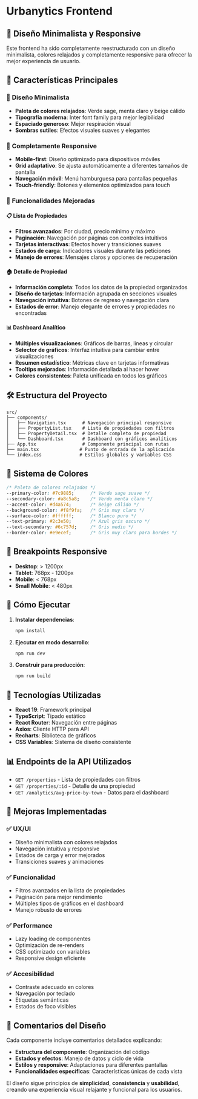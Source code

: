 # Urbanytics Frontend

## 🎨 Diseño Minimalista y Responsive

Este frontend ha sido completamente reestructurado con un diseño minimalista, colores relajados y completamente responsive para ofrecer la mejor experiencia de usuario.

## 🎯 Características Principales

### 🎨 **Diseño Minimalista**
- **Paleta de colores relajados**: Verde sage, menta claro y beige cálido
- **Tipografía moderna**: Inter font family para mejor legibilidad
- **Espaciado generoso**: Mejor respiración visual
- **Sombras sutiles**: Efectos visuales suaves y elegantes

### 📱 **Completamente Responsive**
- **Mobile-first**: Diseño optimizado para dispositivos móviles
- **Grid adaptativo**: Se ajusta automáticamente a diferentes tamaños de pantalla
- **Navegación móvil**: Menú hamburguesa para pantallas pequeñas
- **Touch-friendly**: Botones y elementos optimizados para touch

### 🚀 **Funcionalidades Mejoradas**

#### 📋 **Lista de Propiedades**
- **Filtros avanzados**: Por ciudad, precio mínimo y máximo
- **Paginación**: Navegación por páginas con controles intuitivos
- **Tarjetas interactivas**: Efectos hover y transiciones suaves
- **Estados de carga**: Indicadores visuales durante las peticiones
- **Manejo de errores**: Mensajes claros y opciones de recuperación

#### 🏠 **Detalle de Propiedad**
- **Información completa**: Todos los datos de la propiedad organizados
- **Diseño de tarjetas**: Información agrupada en secciones visuales
- **Navegación intuitiva**: Botones de regreso y navegación clara
- **Estados de error**: Manejo elegante de errores y propiedades no encontradas

#### 📊 **Dashboard Analítico**
- **Múltiples visualizaciones**: Gráficos de barras, líneas y circular
- **Selector de gráficos**: Interfaz intuitiva para cambiar entre visualizaciones
- **Resumen estadístico**: Métricas clave en tarjetas informativas
- **Tooltips mejorados**: Información detallada al hacer hover
- **Colores consistentes**: Paleta unificada en todos los gráficos

## 🛠️ **Estructura del Proyecto**

```
src/
├── components/
│   ├── Navigation.tsx      # Navegación principal responsive
│   ├── PropertyList.tsx    # Lista de propiedades con filtros
│   ├── PropertyDetail.tsx  # Detalle completo de propiedad
│   └── Dashboard.tsx       # Dashboard con gráficos analíticos
├── App.tsx                 # Componente principal con rutas
├── main.tsx               # Punto de entrada de la aplicación
└── index.css              # Estilos globales y variables CSS
```

## 🎨 **Sistema de Colores**

```css
/* Paleta de colores relajados */
--primary-color: #7c9885;      /* Verde sage suave */
--secondary-color: #a8c5a8;    /* Verde menta claro */
--accent-color: #d4a574;       /* Beige cálido */
--background-color: #f8f9fa;   /* Gris muy claro */
--surface-color: #ffffff;      /* Blanco puro */
--text-primary: #2c3e50;       /* Azul gris oscuro */
--text-secondary: #6c757d;     /* Gris medio */
--border-color: #e9ecef;       /* Gris muy claro para bordes */
```

## 📱 **Breakpoints Responsive**

- **Desktop**: > 1200px
- **Tablet**: 768px - 1200px
- **Mobile**: < 768px
- **Small Mobile**: < 480px

## 🚀 **Cómo Ejecutar**

1. **Instalar dependencias**:
   ```bash
   npm install
   ```

2. **Ejecutar en modo desarrollo**:
   ```bash
   npm run dev
   ```

3. **Construir para producción**:
   ```bash
   npm run build
   ```

## 🔧 **Tecnologías Utilizadas**

- **React 19**: Framework principal
- **TypeScript**: Tipado estático
- **React Router**: Navegación entre páginas
- **Axios**: Cliente HTTP para API
- **Recharts**: Biblioteca de gráficos
- **CSS Variables**: Sistema de diseño consistente

## 📊 **Endpoints de la API Utilizados**

- `GET /properties` - Lista de propiedades con filtros
- `GET /properties/:id` - Detalle de una propiedad
- `GET /analytics/avg-price-by-town` - Datos para el dashboard

## 🎯 **Mejoras Implementadas**

### ✅ **UX/UI**
- Diseño minimalista con colores relajados
- Navegación intuitiva y responsive
- Estados de carga y error mejorados
- Transiciones suaves y animaciones

### ✅ **Funcionalidad**
- Filtros avanzados en la lista de propiedades
- Paginación para mejor rendimiento
- Múltiples tipos de gráficos en el dashboard
- Manejo robusto de errores

### ✅ **Performance**
- Lazy loading de componentes
- Optimización de re-renders
- CSS optimizado con variables
- Responsive design eficiente

### ✅ **Accesibilidad**
- Contraste adecuado en colores
- Navegación por teclado
- Etiquetas semánticas
- Estados de foco visibles

## 🎨 **Comentarios del Diseño**

Cada componente incluye comentarios detallados explicando:
- **Estructura del componente**: Organización del código
- **Estados y efectos**: Manejo de datos y ciclo de vida
- **Estilos y responsive**: Adaptaciones para diferentes pantallas
- **Funcionalidades específicas**: Características únicas de cada vista

El diseño sigue principios de **simplicidad**, **consistencia** y **usabilidad**, creando una experiencia visual relajante y funcional para los usuarios.
